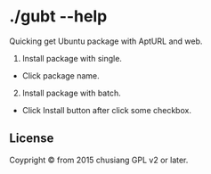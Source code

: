 # ./gubt --help

Quicking get Ubuntu package with AptURL and web.

1. Install package with single.

 * Click package name.

2. Install package with batch.

 * Click Install button after click some checkbox.

## License

Coypright © from 2015 chusiang GPL v2 or later. 

